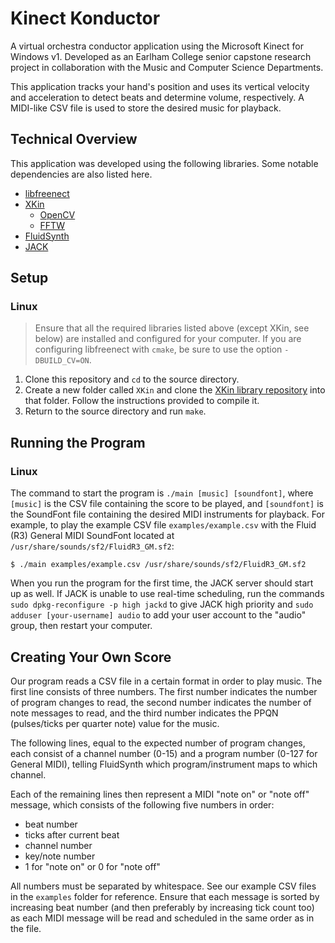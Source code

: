 # Kinect Konductor

A virtual orchestra conductor application using the Microsoft Kinect for Windows v1. Developed as an Earlham College senior capstone research project in collaboration with the Music and Computer Science Departments.

This application tracks your hand's position and uses its vertical velocity and acceleration to detect beats and determine volume, respectively. A MIDI-like CSV file is used to store the desired music for playback.

## Technical Overview

This application was developed using the following libraries. Some notable dependencies are also listed here.

* [libfreenect](https://openkinect.org/wiki/Main_Page)
* [XKin](https://github.com/fpeder/XKin)
  * [OpenCV](http://opencv.org/)
  * [FFTW](http://fftw.org/)
* [FluidSynth](http://www.fluidsynth.org/)
* [JACK](http://jackaudio.org/)

## Setup

### Linux

>Ensure that all the required libraries listed above (except XKin, see below) are installed and configured for your computer. If you are configuring libfreenect with `cmake`, be sure to use the option `-DBUILD_CV=ON`.

1. Clone this repository and `cd` to the source directory.
2. Create a new folder called `XKin` and clone the [XKin library repository](https://github.com/fpeder/XKin) into that folder. Follow the instructions provided to compile it.
3. Return to the source directory and run `make`.

## Running the Program

### Linux

The command to start the program is `./main [music] [soundfont]`, where `[music]` is the CSV file containing the score to be played, and `[soundfont]` is the SoundFont file containing the desired MIDI instruments for playback. For example, to play the example CSV file `examples/example.csv` with the Fluid (R3) General MIDI SoundFont located at `/usr/share/sounds/sf2/FluidR3_GM.sf2`:

```
$ ./main examples/example.csv /usr/share/sounds/sf2/FluidR3_GM.sf2
```

When you run the program for the first time, the JACK server should start up as well. If JACK is unable to use real-time scheduling, run the commands `sudo dpkg-reconfigure -p high jackd` to give JACK high priority and `sudo adduser [your-username] audio` to add your user account to the "audio" group, then restart your computer.

## Creating Your Own Score

Our program reads a CSV file in a certain format in order to play music. The first line consists of three numbers. The first number indicates the number of program changes to read, the second number indicates the number of note messages to read, and the third number indicates the PPQN (pulses/ticks per quarter note) value for the music.

The following lines, equal to the expected number of program changes, each consist of a channel number (0-15) and a program number (0-127 for General MIDI), telling FluidSynth which program/instrument maps to which channel.

Each of the remaining lines then represent a MIDI "note on" or "note off" message, which consists of the following five numbers in order:

* beat number
* ticks after current beat
* channel number
* key/note number
* 1 for "note on" or 0 for "note off"

All numbers must be separated by whitespace. See our example CSV files in the `examples` folder for reference. Ensure that each message is sorted by increasing beat number (and then preferably by increasing tick count too) as each MIDI message will be read and scheduled in the same order as in the file.

